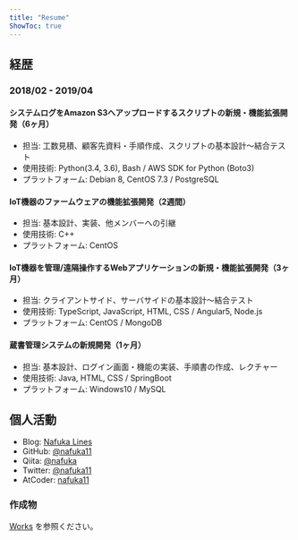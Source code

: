 ```yaml
---
title: "Resume"
ShowToc: true
---
```


## 経歴

### 2018/02 - 2019/04

#### システムログをAmazon S3へアップロードするスクリプトの新規・機能拡張開発（6ヶ月）
- 担当: 工数見積、顧客先資料・手順作成、スクリプトの基本設計～結合テスト
- 使用技術: Python(3.4, 3.6), Bash / AWS SDK for Python (Boto3)
- プラットフォーム: Debian 8, CentOS 7.3 / PostgreSQL

#### IoT機器のファームウェアの機能拡張開発（2週間）
- 担当: 基本設計、実装、他メンバーへの引継
- 使用技術: C++
- プラットフォーム: CentOS

#### IoT機器を管理/遠隔操作するWebアプリケーションの新規・機能拡張開発（3ヶ月）
- 担当: クライアントサイド、サーバサイドの基本設計〜結合テスト
- 使用技術: TypeScript, JavaScript, HTML, CSS / Angular5, Node.js
- プラットフォーム: CentOS / MongoDB

#### 蔵書管理システムの新規開発（1ヶ月）
- 担当: 基本設計、ログイン画面・機能の実装、手順書の作成、レクチャー
- 使用技術: Java, HTML, CSS / SpringBoot
- プラットフォーム: Windows10 / MySQL

## 個人活動

- Blog: [Nafuka Lines](https://nafuka.hatenablog.com/)
- GitHub: [@nafuka11](https://github.com/nafuka11)
- Qiita: [@nafuka](https://qiita.com/nafuka)
- Twitter: [@nafuka11](https://twitter.com/nafuka11)
- AtCoder: [nafuka11](https://atcoder.jp/users/nafuka11)

### 作成物

[Works](../works/) を参照ください。
